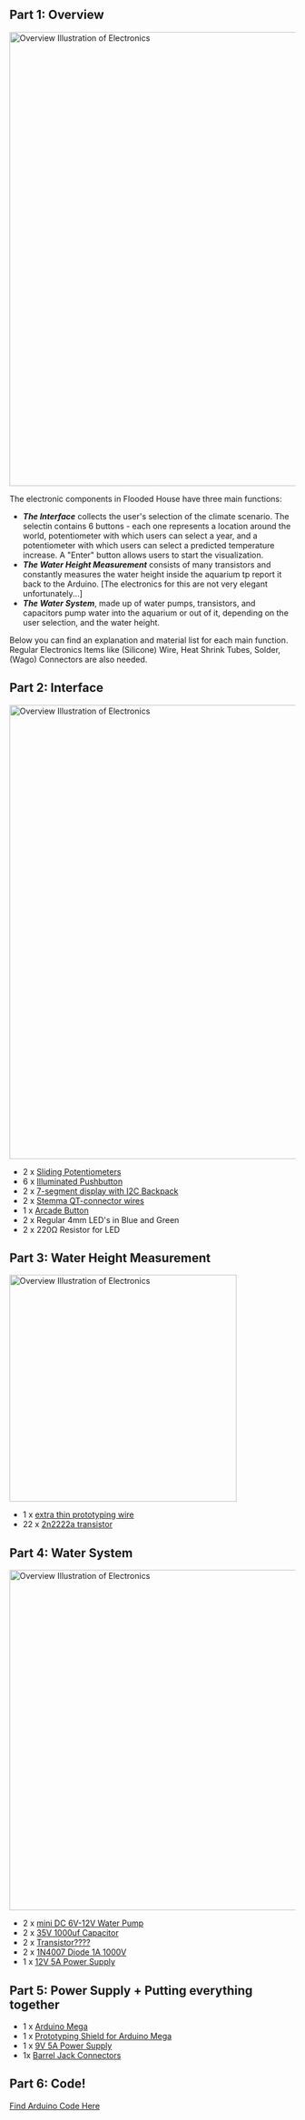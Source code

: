 ## Part 1: Overview


<img src="/../main/Pictures/WiringDiagram.jpg" alt="Overview Illustration of Electronics" width="800">

The electronic components in Flooded House have three main functions:
- **_The Interface_** collects the user's selection of the climate scenario. The selectin contains 6 buttons - each one represents a location around the world, potentiometer with which users can select a year, and a potentiometer with which users can select a predicted temperature increase. A "Enter" button allows users to start the visualization.
- **_The Water Height Measurement_** consists of many transistors and constantly measures the water height inside the aquarium tp report it back to the Arduino. [The electronics for this are not very elegant unfortunately...]
- **_The Water System_**, made up of water pumps, transistors, and capacitors pump water into the aquarium or out of it, depending on the user selection, and the water height.


Below you can find an explanation and material list for each main function. Regular Electronics Items like (Silicone) Wire, Heat Shrink Tubes, Solder, (Wago) Connectors are also needed. 


## Part 2: Interface

<img src="/../main/Pictures/Interface.jpg" alt="Overview Illustration of Electronics" width="800">

- 2 x [Sliding Potentiometers](https://www.adafruit.com/product/4219)
- 6 x [Illuminated Pushbutton](https://www.adafruit.com/product/1479)
- 2 x [7-segment display with I2C Backpack](https://www.adafruit.com/product/1002)
- 2 x [Stemma QT-connector wires](https://www.adafruit.com/product/4210)
- 1 x [Arcade Button](https://www.adafruit.com/product/492)
- 2 x Regular 4mm LED's in Blue and Green
- 2 x 220Ω Resistor for LED

## Part 3: Water Height Measurement

<img src="/../main/Pictures/WaterHeight.jpg" alt="Overview Illustration of Electronics" width="400">

- 1 x [extra thin prototyping wire](https://www.adafruit.com/product/1446)
- 22 x [2n2222a transistor](https://www.amazon.com/dp/B0CRVGFN4R?psc=1&ref=ppx_yo2ov_dt_b_product_details)

## Part 4: Water System


<img src="/../main/Pictures/WaterSystem.jpg" alt="Overview Illustration of Electronics" width="600">

- 2 x [mini DC 6V-12V Water Pump](https://www.amazon.com/Gikfun-Aquarium-Cooled-Diaphragm-EK1856/dp/B0744FWNFR/ref=sr_1_8?crid=32KMANFREUB0E&dib=eyJ2IjoiMSJ9.J0Tx3kri4VOzRx4WEBbvFqtay5iG7ajseZqrG_dtkoebM9g6lP8WZgsmsSQusOCyx9zNqZKUEm4AOZAsuNBRDL_KEKx3fl4AlU-RHnunfjPtwnE9DVWMFh6hfjJi7kup9jggLzmP5qCKWlK50Vvs5VnWu9aJx-zCBwapUsVnUN7B3ZbiLiI17WJ2K0DV6cKRJMdsL_GMQBL6KhunZMsen87Lxazvq0yXjnUWTctHZlA6QviKqo2bmg8pZ-La4j5bEXsJDe9xVfi1WRDsWJOqwtabCaCHKBEaXNbetLuWrR4.hik8rEZ-_YLfcWAMrKjhWcLLEJ72LE4GUuT7xzYkr7Y&dib_tag=se&keywords=water+pumps+arduino+12V&qid=1718229218&sprefix=water+pumps+arduino+12v%2Caps%2C207&sr=8-8)
- 2 x [35V 1000uf Capacitor](https://www.amazon.com/dp/B073YR6LVK?psc=1&ref=ppx_yo2ov_dt_b_product_details)
- 2 x [Transistor????](...)
- 2 x [1N4007 Diode 1A 1000V](https://www.amazon.com/MIC-Silastic-Junction-Standard-Rectifier/dp/B07GQCSC7G/ref=sr_1_1?crid=8HQN89PY6UBR&dib=eyJ2IjoiMSJ9.TvZUWlEBgrSXw-JzElFmP2pdXry7HSf3z_nJwoRcKBOx2BVkbIJraiaTKOEq0ubZwZHHh8cKo0Zkedss0eEde7BKI0GKBz_LASY5qu1YE3qyB9uWY6sPVltY_CY-YpMZB-LKYO849kTmw0_WM1MwPbnVV7MFJ3eJ7XKFpT4yTToQYXGTIiOrIEzWwSRUyJNyNbOqmmp8k7NuwT8i9JP6pg-gIMX0KVbs9zr2OGo4DDGCIWaT2XMrTIpdRTszQyJTKTdX0TOb8JDCoIBxM-1bhJVPDR64cndRnAPy5PLed6k.I3HBXig6K8XixgVAtsY0jKmWt4OgEqCwLrA48Nceo9w&dib_tag=se&keywords=flyback+diode&qid=1718229378&s=industrial&sprefix=flybackdiode%2Cindustrial%2C222&sr=1-1)
- 1 x [12V 5A Power Supply](https://www.amazon.com/Converter-100-220V-Transformer-5-5x2-1mm-Accessories/dp/B08C594VNP/ref=sr_1_2_sspa?crid=2CTCE8Z1W2IVL&dib=eyJ2IjoiMSJ9.nuI_jzhR504zJueFvzdvvkJaPnoB_guhkUgOVQo8ooN7p8XUjZjAlYbSoVJ2mUfkAfDfmTzXWAz1wJ_6m1fRqegzfYYCw7FwB_pY2Awd2bxT_QBuuUqi6wnSmsbC2GymYtNaTyFyeJNq5-SREfjZx7z3eMonNZ1tpD22A89BWKeO8GN8EzPBxpNDCG_kF6GHXOmw2wRlRY-DedlazM8wAuUPwZbrdNUEBvEuO7s5opJyTw0zQ2oNeC5-RDldGbG7uMZlEGlWLj8izQVpDnBA1IgATlRl4Q-0s5zHmMNhAdM.7Ev06JooUs4Iz5nIvg7v8_x8UZAUEzU53gp7ZGpIgaE&dib_tag=se&keywords=12+V+5A+power+supply&qid=1718229664&s=electronics&sprefix=12v+5a+power+supply%2Celectronics%2C170&sr=1-2-spons&sp_csd=d2lkZ2V0TmFtZT1zcF9hdGY&psc=1&smid=A1ADCAD2VWTFU6)


## Part 5: Power Supply + Putting everything together

- 1 x [Arduino Mega](https://www.amazon.com/ARDUINO-MEGA-2560-REV3-A000067/dp/B0046AMGW0/ref=sr_1_1_sspa?crid=14BK7OWCC52NO&dib=eyJ2IjoiMSJ9.7su-8tK7IrW7zSexC6pA41TS-skmVROyj9TVtdJfDMxQMuGeaYlw4Bd0B2rlk8zx4ujrdDWmOceYc-P42XvWTgC6TTpFhXSvw4_OkxPvNgOzvRFfSwuMLTPZz-ur_E1271PFLmHB5Pyr-YuKPxFetmMiMJMfi5pa9LTsscGGLDZPuX8QmeBdyGaCFwROpjthb3dgzKdWtgRxvZXBexmgnxh9EfHlquB8yrrouIifXFt_Dckb9nkfp__9X9i6eS6Ua1PEXnrFotg6581IAqKOQ6NmQnNDqhgVGln5xB-A598.JAnNw4aD28YLVxf0eJHjqft2zpFyOD6Fo3jpfpvikmM&dib_tag=se&keywords=arduino+mega&qid=1718229489&s=industrial&sprefix=arduino+meg%2Cindustrial%2C189&sr=1-1-spons&sp_csd=d2lkZ2V0TmFtZT1zcF9hdGY&psc=1)
- 1 x [Prototyping Shield for Arduino Mega](https://www.amazon.com/KEYESTUDIO-Prototype-Board-Arduino-Double/dp/B07DRG2LN2/ref=sr_1_1_sspa?crid=1ZPIL4K2COI1M&dib=eyJ2IjoiMSJ9.1YYH4-fCL-REZT_IlejIaFstf1X8vrf6XK5-LE-jhVzXHFYEYJfKy07jKgexkvDuidukg8Z7Jnf3RxeD0kjoQYplsoldFbD7Q7X0A3n7_jVvLGg5lZ1G_qzIwGNwWgwbm3Wx-MTnpIRB2tH0No6FYtwPGvHMNm4FaXjXC2G_PqCkbNMeXfgXJDZIsZJ-quT2OYGxPMgM6ZAGFgHXPTsR0m08HrceiYmScml63qXNxW0hcFbUR0QcNMnURzt_9W7gjdZhg8sf-2roSZRVK81ak6mf9g7u5h1KjkEpm8536uA.7T7xokcv2lbbDu1NG7SQDC3qvG4zVDNo9DJsMWx5Dto&dib_tag=se&keywords=arduino+mega+shield&qid=1718229518&s=industrial&sprefix=arduino+mega+shied%2Cindustrial%2C186&sr=1-1-spons&sp_csd=d2lkZ2V0TmFtZT1zcF9hdGY&psc=1)
- 1 x [9V 5A Power Supply](https://www.amazon.com/dp/B08K2WJ31N?psc=1&ref=ppx_yo2ov_dt_b_product_details)
- 1x [Barrel Jack Connectors](https://www.amazon.com/dp/B08SJM2G52?psc=1&ref=ppx_yo2ov_dt_b_product_details)


## Part 6: Code!
[Find Arduino Code Here](/Electronics/Code)


